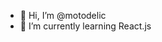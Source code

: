 - 👋 Hi, I’m @motodelic
- 🌱 I’m currently learning React.js
<!---
motodelic/motodelic is a ✨ special ✨ repository because its `README.md` (this file) appears on your GitHub profile.
You can click the Preview link to take a look at your changes.
--->
